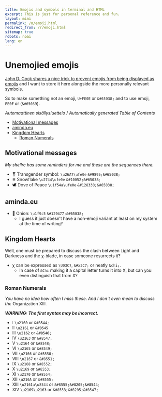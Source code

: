 ```yaml
---
title: Emojis and symbols in terminal and HTML
excerpt: This is just for personal reference and fun.
layout: mini
permalink: /n/emoji.html
redirect_from: /r/emoji.html
sitemap: true
robots: noai
lang: en
---
```


# Unemojied emojis

[John D. Cook shares a nice trick to prevent emojis from being displayed as
emojis](https://www.johndcook.com/blog/2022/09/30/preventing-emoji/) and I
want to store it here alongside the more personally
relevant symbols.

So to make something not an emoji, `U+FE0E` or `&#65038;` and to use emoji,
`FE0F` or (`&#65039`).

<!-- editorconfig-checker-disable -->
<!-- prettier-ignore-start -->

<!-- START doctoc generated TOC please keep comment here to allow auto update -->
<!-- DON'T EDIT THIS SECTION, INSTEAD RE-RUN doctoc TO UPDATE -->
<em lang="fi">Automaattinen sisällysluettelo</em> / <em lang="en">Automatically generated Table of Contents</em>

- [Motivational messages](#motivational-messages)
- [aminda.eu](#amindaeu)
- [Kingdom Hearts](#kingdom-hearts)
  - [Roman Numerals](#roman-numerals)

<!-- END doctoc generated TOC please keep comment here to allow auto update -->

<!-- prettier-ignore-end -->
<!-- editorconfig-checker-enable -->

## Motivational messages

_My shellrc has some reminders for me and these are the sequences there._

- &#9895;&#65038; Transgender symbol: `\u26A7\ufe0e` `&#9895;&#65038;`
- &#10052;&#65038; Snowflake `\u2744\ufe0e` `&#10052;&#65038;`
- &#128330;&#65038; Dove of Peace `\u1f54a\ufe0e` `&#128330;&#65038;`

## aminda.eu

- &#129477;&#65038; Onion: `\u1f9c5` `&#129477;&#65038;`
  - I guess it just doesn't have a non-emoji variant at least on my system at the time of writing?

## Kingdom Hearts

Well, one must be prepared to discuss the clash between Light and Darkness and the &chi;-blade, in case someone resurrects it?

- &chi; can be expressed as `\U03C7`, `&#x3C7;` or neatly `&chi;`.
  - In case of `&Chi` making it a capital letter turns it into &Chi;, but can you even distinguish that from X?

### Roman Numerals

_You have no idea how often I miss these. And I don't even mean to discuss the_ Organization &#8555;&#8544;.

**_WARNING: The first syntax may be incorrect._**

- &#8544; `\u2160` or `&#8544;`
- &#8545; `\u2161` or `&#8545`
- &#8546; `\u2162` or `&#8546;`
- &#8547; `\u2163` or `&#8547;`
- &#8548; `\u2164` or `&#8548;`
- &#8549; `\u2165` or `&#8549;`
- &#8550; `\u2166` or `&#8550;`
- &#8551; `\u2167` or `&#8551;`
- &#8552; `\u2168` or `&#8552;`
- &#8553; `\u2169` or `&#8553;`
- &#8554; `\u2170` or `&#8554;`
- &#8555; `\u216A` or `&#8555;`
- &#8555;&#8205;&#8544; `\u2161a\u8544` or `&#8555;&#8205;&#8544;`
- &#8553;&#8205;&#8547; `\u2169\u2163` or `&#8553;&#8205;&#8547;`

<!-- TODO: FINISH THESE!

- &#8556; `\u216B` or `&#8544;`
- &#8557; `\u216C` or `&#8544;`
- &#8558; `\u216D`
- &#8559; `\u216E`
- &#8560; `\u216F`
- &#8561; `\u216G`
- &#8562;
- &#8563;
- &#8564;
- &#8565;
- &#8566;
- &#8567;
- &#8568;
- &#8569;
- &#8570;
- &#8571;
- &#8572;
- &#8573;
- &#8574;
- &#8575;
- &#8576;
- &#8577;
- &#8578;
- &#8579;
- &#8581;
- &#8582;
- &#8583;
- &#8584;

-->
